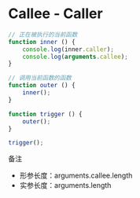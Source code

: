 # Callee - Caller #

```javascript
// 正在被执行的当前函数
function inner () {
    console.log(inner.caller);
    console.log(arguments.callee);
}

// 调用当前函数的函数
function outer () {
    inner();
}

function trigger () {
    outer();
}

trigger();
```

备注
- 形参长度：arguments.callee.length
- 实参长度：arguments.length